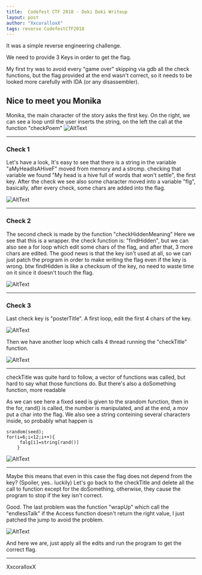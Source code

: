 ```yaml
---
title:  Codefest CTF 2018 - Doki Doki Writeup
layout: post
author: "XxcoralloxX"
tags: reverse CodefestCTF2018
---
```


It was a simple reverse engineering challenge.

We need to provide 3 Keys in order to get the flag.

My first try was to avoid every "game over" skipping via gdb all the check functions, but the flag provided at the end wasn't correct, so it needs to be looked more carefully with IDA (or any disassembler).

## Nice to meet you Monika
Monika, the main character of the story asks the first key.
On the right, we can see a loop until the user inserts the string, on the left the call at the function "checkPoem" 
![AltText](https://i.gyazo.com/1cd52d7a2215be80e94025251d59511f.png)



-----


### Check 1
Let's have a look,
It's easy to see that there is a string in the variable "aMyHeadIsAHiveF" moved from memory and a strcmp.
checking that variable we found "My head is a hive full of words that won't settle", the first key.
After the check we see also some character moved into a variable "flg", basically, after every check, some chars are added into the flag.

![AltText](https://i.gyazo.com/11148cb9f185e509000f4f190e768868.png)


-----

### Check 2
The second check is made by the function "checkHiddenMeaning"
Here we see that this is a wrapper. the check function is: "findHidden", 
but we can also see a for loop which edit some chars of the flag, and after that, 3 more chars are edited.
The good news is that the key isn't used at all, so we can just patch the program in order to make writing the flag even if the key is wrong. 
btw findHidden is like a checksum of the key, no need to waste time on it since it doesn't touch the flag.

![AltText](https://i.gyazo.com/24c522a2a77eb80733d1e2513e9a97d4.png)


-----

### Check 3
Last check key is "posterTitle".
A first loop, edit the first 4 chars of the key.

![AltText](https://i.gyazo.com/a83c861308044403974839c4869146ee.png)




Then we have another loop which calls 4 thread running the "checkTitle" function.

![AltText](https://i.gyazo.com/813af48bb8859e34cc8ea23859360444.png)


-----


checkTitle was quite hard to follow, a vector of functions was called, but hard to say what those functions do.
But there's also a doSomething function, more readable

As we can see here a fixed seed is given to the srandom function, then in the for, rand() is called, the number is manipulated, and at the end, a mov put a char into the flag.
We also see a string conteining several characters inside, so probably what happen is 
```
srandom(seed);
for(i=6;i<12;i++){
	 falg[i]=string[rand()]
	}
```

![AltText](https://i.gyazo.com/38d7ef6cdaed8d5f1b9629d80d7a00aa.png)


-----



Maybe this means that even in this case the flag does not depend from the key?
(Spoiler, yes.. luckily)
Let's go back to the checkTitle and delete all the call to function except for the doSomething, otherwise, they cause the program to stop if the key isn't correct.

Good. The last problem was the function "wrapUp" which call the "endlessTalk" if the Access function doesn't return the right value, I just patched the jump to avoid the problem.

![AltText](https://i.gyazo.com/83a341882f32a36087833da4c4160fd4.png)

And here we are, just apply all the edits and run the program to get the correct flag.




-----



XxcoralloxX
